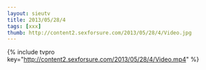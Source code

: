 ```yaml
--- 
layout: sieutv
title: 2013/05/28/4
tags: [xxx]
thumb: http://content2.sexforsure.com/2013/05/28/4/Video.jpg
---
```

{% include tvpro key="http://content2.sexforsure.com/2013/05/28/4/Video.mp4" %} 
